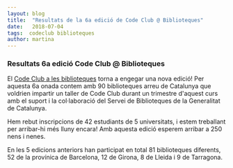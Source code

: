 ```yaml
---
layout: blog
title:  "Resultats de la 6a edició de Code Club @ Biblioteques"
date:   2018-07-04
tags:  codeclub biblioteques 
author: martina
---
```


### Resultats 6a edició Code Club @ Biblioteques

El [Code Club a les biblioteques](http://codeclubcat.org/biblioteques/index.html) torna a engegar una nova edició! Per aquesta 6a onada contem amb 90 biblioteques arreu de Catalunya que voldrien impartir un taller de Code Club durant un trimestre d'aquest curs amb el suport i la col·laboració del Servei de Biblioteques de la Generalitat de Catalunya.

Hem rebut inscripcions de 42 estudiants de 5 universitats, i estem treballant per arribar-hi més lluny encara! Amb aquesta edició esperem arribar a 250 nens i nenes. 

En les 5 edicions anteriors han participat en total 81 biblioteques diferents, 52 de la provínica de Barcelona, 12 de Girona, 8 de Lleida i 9 de Tarragona. 

